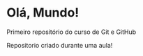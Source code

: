 # Olá, Mundo!
 Primeiro repositório do curso de Git e GitHub

 Repositorio criado durante uma aula!
